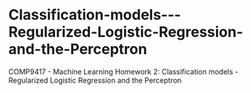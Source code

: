 # Classification-models---Regularized-Logistic-Regression-and-the-Perceptron
COMP9417 - Machine Learning Homework 2: Classification models - Regularized Logistic Regression and the Perceptron
